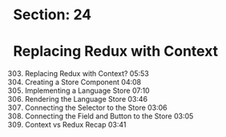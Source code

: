 # Section: 24
# Replacing Redux with Context

303. Replacing Redux with Context?  05:53
304. Creating a Store Component  04:08
305. Implementing a Language Store  07:10
306. Rendering the Language Store  03:46
307. Connecting the Selector to the Store  03:06
308. Connecting the Field and Button to the Store  03:05
309. Context vs Redux Recap  03:41
